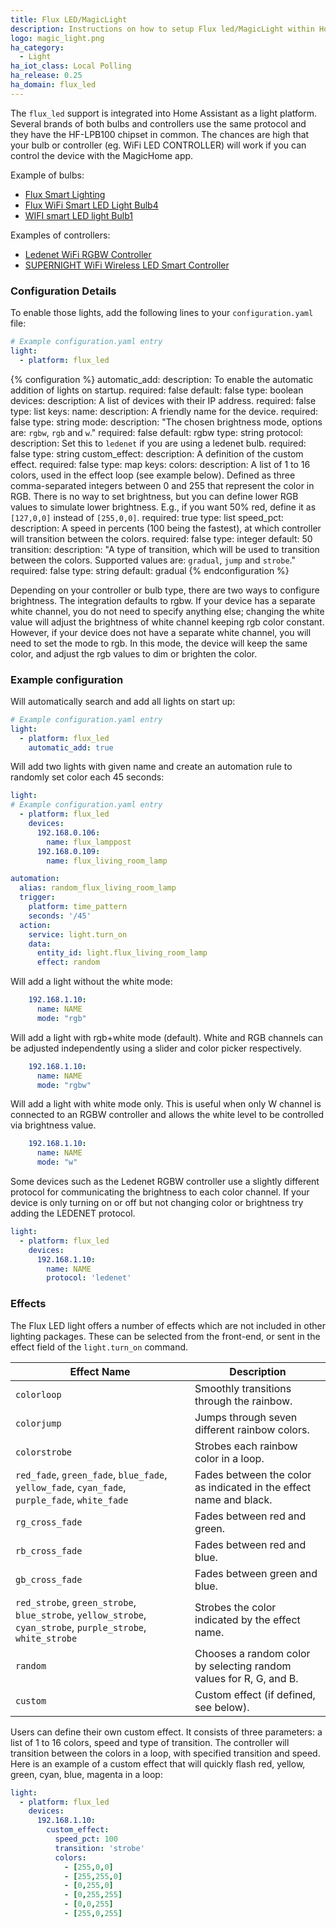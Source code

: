 ```yaml
---
title: Flux LED/MagicLight
description: Instructions on how to setup Flux led/MagicLight within Home Assistant.
logo: magic_light.png
ha_category:
  - Light
ha_iot_class: Local Polling
ha_release: 0.25
ha_domain: flux_led
---
```


The `flux_led` support is integrated into Home Assistant as a light platform. Several brands of both bulbs and controllers use the same protocol and they have the HF-LPB100 chipset in common. The chances are high that your bulb or controller (eg. WiFi LED CONTROLLER) will work if you can control the device with the MagicHome app.

Example of bulbs:

- [Flux Smart Lighting](https://www.fluxsmartlighting.com/)
- [Flux WiFi Smart LED Light Bulb4](https://amzn.to/2X0dVwu)
- [WIFI smart LED light Bulb1](https://amzn.to/2J2fksr)

Examples of controllers:

- [Ledenet WiFi RGBW Controller](https://amzn.to/2WZKXNa)
- [SUPERNIGHT WiFi Wireless LED Smart Controller](https://amzn.to/2WURx7w)


### Configuration Details


To enable those lights, add the following lines to your `configuration.yaml` file:

```yaml
# Example configuration.yaml entry
light:
  - platform: flux_led
```

{% configuration %}
automatic_add:
  description: To enable the automatic addition of lights on startup.
  required: false
  default: false
  type: boolean
devices:
  description: A list of devices with their IP address.
  required: false
  type: list
  keys:
    name:
      description: A friendly name for the device.
      required: false
      type: string
    mode:
      description: "The chosen brightness mode, options are: `rgbw`, `rgb` and `w`."
      required: false
      default: rgbw
      type: string
    protocol:
      description: Set this to `ledenet` if you are using a ledenet bulb.
      required: false
      type: string
    custom_effect:
      description: A definition of the custom effect.
      required: false
      type: map
      keys:
        colors:
          description: A list of 1 to 16 colors, used in the effect loop (see example below). Defined as three comma-separated integers between 0 and 255 that represent the color in RGB. There is no way to set brightness, but you can define lower RGB values to simulate lower brightness. E.g., if you want 50% red, define it as `[127,0,0]` instead of `[255,0,0]`.
          required: true
          type: list
        speed_pct:
          description: A speed in percents (100 being the fastest), at which controller will transition between the colors.
          required: false
          type: integer
          default: 50
        transition:
          description: "A type of transition, which will be used to transition between the colors. Supported values are: `gradual`, `jump` and `strobe`."
          required: false
          type: string
          default: gradual
{% endconfiguration %}

<div class='note'>

Depending on your controller or bulb type, there are two ways to configure brightness.
The integration defaults to rgbw. If your device has a separate white channel, you do not need to specify anything else; changing the white value will adjust the brightness of white channel keeping rgb color constant. However, if your device does not have a separate white channel, you will need to set the mode to rgb. In this mode, the device will keep the same color, and adjust the rgb values to dim or brighten the color.

</div>


### Example configuration

Will automatically search and add all lights on start up:

```yaml
# Example configuration.yaml entry
light:
  - platform: flux_led
    automatic_add: true
```

Will add two lights with given name and create an automation rule to randomly set color each 45 seconds:

```yaml
light:
# Example configuration.yaml entry
  - platform: flux_led
    devices:
      192.168.0.106:
        name: flux_lamppost
      192.168.0.109:
        name: flux_living_room_lamp

automation:
  alias: random_flux_living_room_lamp
  trigger:
    platform: time_pattern
    seconds: '/45'
  action:
    service: light.turn_on
    data:
      entity_id: light.flux_living_room_lamp
      effect: random
```

Will add a light without the white mode:

```yaml
    192.168.1.10:
      name: NAME
      mode: "rgb"
```

Will add a light with rgb+white mode (default). White and RGB channels can be adjusted independently using a slider and color picker respectively.

```yaml
    192.168.1.10:
      name: NAME
      mode: "rgbw"
```

Will add a light with white mode only. This is useful when only W channel is connected to an RGBW controller and allows the white level to be controlled via brightness value.

```yaml
    192.168.1.10:
      name: NAME
      mode: "w"
```

Some devices such as the Ledenet RGBW controller use a slightly different protocol for communicating the brightness to each color channel. If your device is only turning on or off but not changing color or brightness try adding the LEDENET protocol.

```yaml
light:
  - platform: flux_led
    devices:
      192.168.1.10:
        name: NAME
        protocol: 'ledenet'
```

### Effects

The Flux LED light offers a number of effects which are not included in other lighting packages. These can be selected from the front-end, or sent in the effect field of the `light.turn_on` command.

| Effect Name                                                                                                  | Description                                                        |
|--------------------------------------------------------------------------------------------------------------|--------------------------------------------------------------------|
| `colorloop`                                                                                                  | Smoothly transitions through the rainbow.                          |
| `colorjump`                                                                                                  | Jumps through seven different rainbow colors.                      |
| `colorstrobe`                                                                                                | Strobes each rainbow color in a loop.                              |
| `red_fade`, `green_fade`, `blue_fade`, `yellow_fade`, `cyan_fade`, `purple_fade`, `white_fade`               | Fades between the color as indicated in the effect name and black. |
| `rg_cross_fade`                                                                                              | Fades between red and green.                                       |
| `rb_cross_fade`                                                                                              | Fades between red and blue.                                        |
| `gb_cross_fade`                                                                                              | Fades between green and blue.                                      |
| `red_strobe`, `green_strobe`, `blue_strobe`, `yellow_strobe`, `cyan_strobe`, `purple_strobe`, `white_strobe` | Strobes the color indicated by the effect name.                    |
| `random`                                                                                                     | Chooses a random color by selecting random values for R, G, and B. |
| `custom`                                                                                                     | Custom effect (if defined, see below).                             |

Users can define their own custom effect. It consists of three parameters: a list of 1 to 16 colors, speed and type of transition. The controller will transition between the colors in a loop, with specified transition and speed. Here is an example of a custom effect that will quickly flash red, yellow, green, cyan, blue, magenta in a loop:

```yaml
light:
  - platform: flux_led
    devices:
      192.168.1.10:
        custom_effect:
          speed_pct: 100
          transition: 'strobe'
          colors:
            - [255,0,0]
            - [255,255,0]
            - [0,255,0]
            - [0,255,255]
            - [0,0,255]
            - [255,0,255]
```
